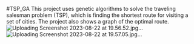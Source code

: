 #TSP_GA
This project uses genetic algorithms to solve the traveling salesman problem (TSP), which is finding the shortest route for visiting a set of cities. The project also shows a graph of the optimal route.![Uploading Screenshot 2023-08-22 at 19.56.52.jpg…]()
![Uploading Screenshot 2023-08-22 at 19.57.05.jpg…]()

